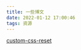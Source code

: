 ```yaml
---
title: 一些博文
date: 2022-01-12 17:00:46
tags: 资源
---
```


[custom-css-reset](https://www.joshwcomeau.com/css/custom-css-reset/)
